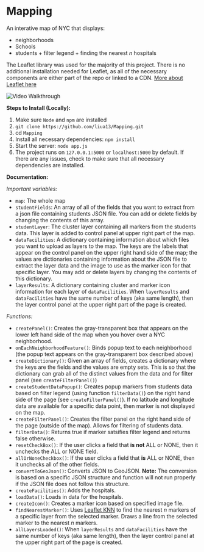 # Mapping

An interative map of NYC that displays:

- neighborhoods
- Schools
- students + filter legend + finding the nearest _n_ hospitals

The Leaflet library was used for the majority of this project. There is no additional installation needed for Leaflet, as all of the necessary components are either part of the repo or linked to a CDN. [More about Leaflet here](https://leafletjs.com/)

<img src='walkthrough.gif' title='Video Walkthrough' width='' alt='Video Walkthrough' />

**Steps to Install (Locally):**

1. Make sure `Node` and `npm` are installed
2. `git clone https://github.com/liua13/Mapping.git`
3. cd `Mapping`
4. Install all necessary dependencies: `npm install`
5. Start the server: `node app.js`
6. The project runs on `127.0.0.1:5000` or `localhost:5000` by default. If there are any issues, check to make sure that all necessary dependencies are installed.

**Documentation:**

_Important variables:_

- `map`: The whole map
- `studentFields`: An array of all of the fields that you want to extract from a json file containing students JSON file. You can add or delete fields by changing the contents of this array.
- `studentLayer`: The cluster layer containing all markers from the students data. This layer is added to control panel at upper right part of the map.
- `dataFacilities`: A dictionary containing information about which files you want to upload as layers to the map. The keys are the labels that appear on the control panel on the upper right hand side of the map; the values are dictionaries containing information about the JSON file to extract the layer data and the image to use as the marker icon for that specific layer. You may add or delete layers by changing the contents of this dictionary.
- `layerResults`: A dictionary containing cluster and marker icon information for each layer of `dataFacilities`. When `layerResults` and `dataFacilities` have the same number of keys (aka same length), then the layer control panel at the upper right part of the page is created.

_Functions:_

- `createPanel()`: Creates the gray-transparent box that appears on the lower left hand side of the map when you hover over a NYC neighborhood.
- `onEachNeighborhoodFeature()`: Binds popup text to each neighborhood (the popup text appears on the gray-transparent box described above)
- `createDictionary()`: Given an array of fields, creates a dictionary where the keys are the fields and the values are empty sets. This is so that the dictionary can grab all of the distinct values from the data and for filter panel (see `createFilterPanel()`)
- `createStudentDataPopup()`: Creates popup markers from students data based on filter legend (using function `filterData()`) on the right hand side of the page (see `createFilterPanel()`). If no latitude and longitude data are available for a specific data point, then marker is not displayed on the map.
- `createFilterPanel()`: Creates the filter panel on the right hand side of the page (outside of the map). Allows for filtering of students data.
- `filterData()`: Returns true if marker satsifies filter legend and returns false otherwise.
- `resetCheckBox()`: If the user clicks a field that **is not** ALL or NONE, then it unchecks the ALL or NONE field.
- `allOrNoneCheckbox()`: If the user clicks a field that **is** ALL or NONE, then it unchecks all of the other fields.
- `convertToGeoJson()`: Converts JSON to GeoJSON. **Note:** The conversion is based on a specific JSON structure and function will not run properly if the JSON file does not follow this structure.
- `createFacilities()`: Adds the hospitals.
- `loadData()`: Loads in data for the hospitals.
- `createIcon()`: Creates a marker icon based on specified image file.
- `findNearestMarker()`: Uses [Leaflet KNN](https://github.com/mapbox/leaflet-knn) to find the nearest _n_ markers of a specific layer from the selected marker. Draws a line from the selected marker to the nearest _n_ markers.
- `allLayersLoaded()`: When `layerResults` and `dataFacilities` have the same number of keys (aka same length), then the layer control panel at the upper right part of the page is created.
